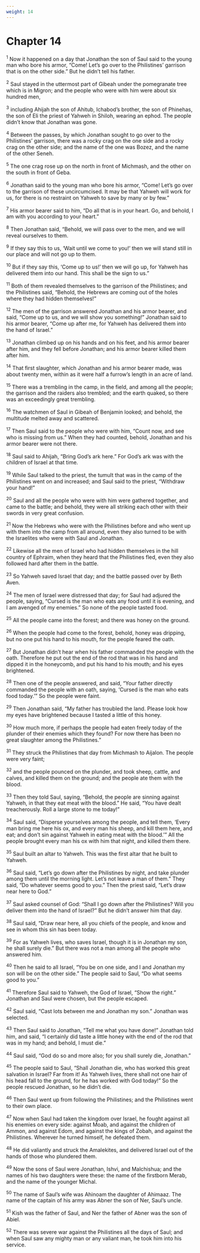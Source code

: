 ```yaml
---
weight: 14
---
```


# Chapter 14

<sup>1</sup> Now it happened on a day that Jonathan the son of Saul said to the young man who bore his armor, “Come! Let’s go over to the Philistines’ garrison that is on the other side.” But he didn’t tell his father. 

<sup>2</sup> Saul stayed in the uttermost part of Gibeah under the pomegranate tree which is in Migron; and the people who were with him were about six hundred men, 

<sup>3</sup> including Ahijah the son of Ahitub, Ichabod’s brother, the son of Phinehas, the son of Eli the priest of Yahweh in Shiloh, wearing an ephod. The people didn’t know that Jonathan was gone. 

<sup>4</sup> Between the passes, by which Jonathan sought to go over to the Philistines’ garrison, there was a rocky crag on the one side and a rocky crag on the other side; and the name of the one was Bozez, and the name of the other Seneh. 

<sup>5</sup> The one crag rose up on the north in front of Michmash, and the other on the south in front of Geba. 

<sup>6</sup> Jonathan said to the young man who bore his armor, “Come! Let’s go over to the garrison of these uncircumcised. It may be that Yahweh will work for us, for there is no restraint on Yahweh to save by many or by few.” 

<sup>7</sup> His armor bearer said to him, “Do all that is in your heart. Go, and behold, I am with you according to your heart.” 

<sup>8</sup> Then Jonathan said, “Behold, we will pass over to the men, and we will reveal ourselves to them. 

<sup>9</sup> If they say this to us, ‘Wait until we come to you!’ then we will stand still in our place and will not go up to them. 

<sup>10</sup> But if they say this, ‘Come up to us!’ then we will go up, for Yahweh has delivered them into our hand. This shall be the sign to us.” 

<sup>11</sup> Both of them revealed themselves to the garrison of the Philistines; and the Philistines said, “Behold, the Hebrews are coming out of the holes where they had hidden themselves!” 

<sup>12</sup> The men of the garrison answered Jonathan and his armor bearer, and said, “Come up to us, and we will show you something!” Jonathan said to his armor bearer, “Come up after me, for Yahweh has delivered them into the hand of Israel.” 

<sup>13</sup> Jonathan climbed up on his hands and on his feet, and his armor bearer after him, and they fell before Jonathan; and his armor bearer killed them after him. 

<sup>14</sup> That first slaughter, which Jonathan and his armor bearer made, was about twenty men, within as it were half a furrow’s length in an acre of land. 

<sup>15</sup> There was a trembling in the camp, in the field, and among all the people; the garrison and the raiders also trembled; and the earth quaked, so there was an exceedingly great trembling. 

<sup>16</sup> The watchmen of Saul in Gibeah of Benjamin looked; and behold, the multitude melted away and scattered. 

<sup>17</sup> Then Saul said to the people who were with him, “Count now, and see who is missing from us.” When they had counted, behold, Jonathan and his armor bearer were not there. 

<sup>18</sup> Saul said to Ahijah, “Bring God’s ark here.” For God’s ark was with the children of Israel at that time. 

<sup>19</sup> While Saul talked to the priest, the tumult that was in the camp of the Philistines went on and increased; and Saul said to the priest, “Withdraw your hand!” 

<sup>20</sup> Saul and all the people who were with him were gathered together, and came to the battle; and behold, they were all striking each other with their swords in very great confusion. 

<sup>21</sup> Now the Hebrews who were with the Philistines before and who went up with them into the camp from all around, even they also turned to be with the Israelites who were with Saul and Jonathan. 

<sup>22</sup> Likewise all the men of Israel who had hidden themselves in the hill country of Ephraim, when they heard that the Philistines fled, even they also followed hard after them in the battle. 

<sup>23</sup> So Yahweh saved Israel that day; and the battle passed over by Beth Aven. 

<sup>24</sup> The men of Israel were distressed that day; for Saul had adjured the people, saying, “Cursed is the man who eats any food until it is evening, and I am avenged of my enemies.” So none of the people tasted food. 

<sup>25</sup> All the people came into the forest; and there was honey on the ground. 

<sup>26</sup> When the people had come to the forest, behold, honey was dripping, but no one put his hand to his mouth, for the people feared the oath. 

<sup>27</sup> But Jonathan didn’t hear when his father commanded the people with the oath. Therefore he put out the end of the rod that was in his hand and dipped it in the honeycomb, and put his hand to his mouth; and his eyes brightened. 

<sup>28</sup> Then one of the people answered, and said, “Your father directly commanded the people with an oath, saying, ‘Cursed is the man who eats food today.’” So the people were faint. 

<sup>29</sup> Then Jonathan said, “My father has troubled the land. Please look how my eyes have brightened because I tasted a little of this honey. 

<sup>30</sup> How much more, if perhaps the people had eaten freely today of the plunder of their enemies which they found? For now there has been no great slaughter among the Philistines.” 

<sup>31</sup> They struck the Philistines that day from Michmash to Aijalon. The people were very faint; 

<sup>32</sup> and the people pounced on the plunder, and took sheep, cattle, and calves, and killed them on the ground; and the people ate them with the blood. 

<sup>33</sup> Then they told Saul, saying, “Behold, the people are sinning against Yahweh, in that they eat meat with the blood.” He said, “You have dealt treacherously. Roll a large stone to me today!” 

<sup>34</sup> Saul said, “Disperse yourselves among the people, and tell them, ‘Every man bring me here his ox, and every man his sheep, and kill them here, and eat; and don’t sin against Yahweh in eating meat with the blood.’” All the people brought every man his ox with him that night, and killed them there. 

<sup>35</sup> Saul built an altar to Yahweh. This was the first altar that he built to Yahweh. 

<sup>36</sup> Saul said, “Let’s go down after the Philistines by night, and take plunder among them until the morning light. Let’s not leave a man of them.” They said, “Do whatever seems good to you.” Then the priest said, “Let’s draw near here to God.” 

<sup>37</sup> Saul asked counsel of God: “Shall I go down after the Philistines? Will you deliver them into the hand of Israel?” But he didn’t answer him that day. 

<sup>38</sup> Saul said, “Draw near here, all you chiefs of the people, and know and see in whom this sin has been today. 

<sup>39</sup> For as Yahweh lives, who saves Israel, though it is in Jonathan my son, he shall surely die.” But there was not a man among all the people who answered him. 

<sup>40</sup> Then he said to all Israel, “You be on one side, and I and Jonathan my son will be on the other side.” The people said to Saul, “Do what seems good to you.” 

<sup>41</sup> Therefore Saul said to Yahweh, the God of Israel, “Show the right.” Jonathan and Saul were chosen, but the people escaped. 

<sup>42</sup> Saul said, “Cast lots between me and Jonathan my son.” Jonathan was selected. 

<sup>43</sup> Then Saul said to Jonathan, “Tell me what you have done!” Jonathan told him, and said, “I certainly did taste a little honey with the end of the rod that was in my hand; and behold, I must die.” 

<sup>44</sup> Saul said, “God do so and more also; for you shall surely die, Jonathan.” 

<sup>45</sup> The people said to Saul, “Shall Jonathan die, who has worked this great salvation in Israel? Far from it! As Yahweh lives, there shall not one hair of his head fall to the ground, for he has worked with God today!” So the people rescued Jonathan, so he didn’t die. 

<sup>46</sup> Then Saul went up from following the Philistines; and the Philistines went to their own place. 

<sup>47</sup> Now when Saul had taken the kingdom over Israel, he fought against all his enemies on every side: against Moab, and against the children of Ammon, and against Edom, and against the kings of Zobah, and against the Philistines. Wherever he turned himself, he defeated them. 

<sup>48</sup> He did valiantly and struck the Amalekites, and delivered Israel out of the hands of those who plundered them. 

<sup>49</sup> Now the sons of Saul were Jonathan, Ishvi, and Malchishua; and the names of his two daughters were these: the name of the firstborn Merab, and the name of the younger Michal. 

<sup>50</sup> The name of Saul’s wife was Ahinoam the daughter of Ahimaaz. The name of the captain of his army was Abner the son of Ner, Saul’s uncle. 

<sup>51</sup> Kish was the father of Saul, and Ner the father of Abner was the son of Abiel. 

<sup>52</sup> There was severe war against the Philistines all the days of Saul; and when Saul saw any mighty man or any valiant man, he took him into his service. 


